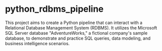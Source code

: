 # python_rdbms_pipeline
This project aims to create a Python pipeline that can interact with a Relational Database Management System (RDBMS). It utilizes the Microsoft SQL Server database "AdventureWorks," a fictional company's sample database, to demonstrate and practice SQL queries, data modeling, and business intelligence scenarios.
